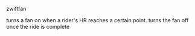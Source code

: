 zwiftfan

turns a fan on when a rider's HR reaches a certain point. turns the fan off once the ride is complete
